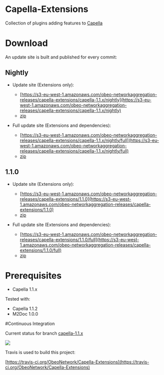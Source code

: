 # Capella-Extensions

Collection of plugins adding features to [Capella](http://polarsys.org/capella/)

# Download

An update site is built and published for every commit:

## Nightly

* Update site (Extensions only):
  * [https://s3-eu-west-1.amazonaws.com/obeo-networkaggregation-releases/capella-extensions/capella-1.1.x/nightly](https://s3-eu-west-1.amazonaws.com/obeo-networkaggregation-releases/capella-extensions/capella-1.1.x/nightly)
  * [zip](https://s3-eu-west-1.amazonaws.com/obeo-networkaggregation-releases/capella-extensions/capella-1.1.x/nightly/org.obeonetwork.capella.update.zip)

* Full update site (Extensions and dependencies):
  * [https://s3-eu-west-1.amazonaws.com/obeo-networkaggregation-releases/capella-extensions/capella-1.1.x/nightly/full](https://s3-eu-west-1.amazonaws.com/obeo-networkaggregation-releases/capella-extensions/capella-1.1.x/nightly/full)
  * [zip](https://s3-eu-west-1.amazonaws.com/obeo-networkaggregation-releases/capella-extensions/capella-1.1.x/nightly/full/org.obeonetwork.capella.update.full.zip)

## 1.1.0

* Update site (Extensions only):
  * [https://s3-eu-west-1.amazonaws.com/obeo-networkaggregation-releases/capella-extensions/1.1.0](https://s3-eu-west-1.amazonaws.com/obeo-networkaggregation-releases/capella-extensions/1.1.0)
  * [zip](https://s3-eu-west-1.amazonaws.com/obeo-networkaggregation-releases/capella-extensions/1.1.0/org.obeonetwork.capella.update.zip)

* Full update site (Extensions and dependencies):
  * [https://s3-eu-west-1.amazonaws.com/obeo-networkaggregation-releases/capella-extensions/1.1.0/full](https://s3-eu-west-1.amazonaws.com/obeo-networkaggregation-releases/capella-extensions/1.1.0/full)
  * [zip](https://s3-eu-west-1.amazonaws.com/obeo-networkaggregation-releases/capella-extensions/1.1.0/full/org.obeonetwork.capella.update.full.zip)

# Prerequisites

* Capella 1.1.x

Tested with:

* Capella 1.1.2
* M2Doc 1.0.0

#Continuous Integration

Current status for branch [capella-1.1.x](https://github.com/ObeoNetwork/Capella-Extensions/tree/capella-1.1.x)

![](https://travis-ci.org/ObeoNetwork/Capella-Extensions.svg?branch=capella-1.1.x)

Travis is used to build this project:

[https://travis-ci.org/ObeoNetwork/Capella-Extensions](https://travis-ci.org/ObeoNetwork/Capella-Extensions)


